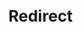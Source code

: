 ﻿---
layout: src/layouts/Redirect.astro
title: Redirect
redirect: /docs/projects/steps/configuration-features/configuration-transforms/troubleshooting-configuration-transforms
pubDate:  2023-01-01
navSearch: false
navSitemap: false
navMenu: false
---
